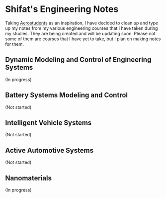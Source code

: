 # Shifat's Engineering Notes
Taking [Aerostudents](http://www.aerostudents.com/) as an inspiration, I have decided to clean up and type up my notes from my various engineering courses that I have taken during my studies. They are being created and will be updating soon. Please not some of them are courses that I have yet to take, but I plan on making notes for them. 

## Dynamic Modeling and Control of Engineering Systems
(In progress)

## Battery Systems Modeling and Control
(Not started)

## Intelligent Vehicle Systems
(Not started)

## Active Automotive Systems
(Not started)

## Nanomaterials
(In progress)
